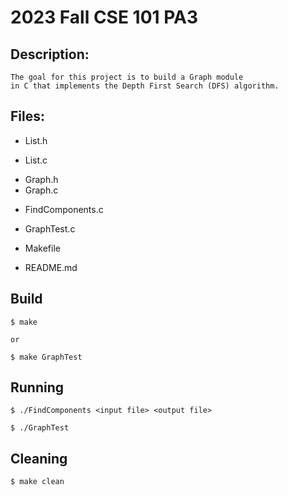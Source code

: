 # 2023 Fall CSE 101 PA3     


## Description:          
    
    The goal for this project is to build a Graph module
    in C that implements the Depth First Search (DFS) algorithm.


## Files:    
* List.h    
- List.c 
* Graph.h
* Graph.c    
- FindComponents.c
* GraphTest.c 
- Makefile 
* README.md
   
   
## Build    
    
    $ make     
    
    or
    
    $ make GraphTest
    
   
## Running   
            
    $ ./FindComponents <input file> <output file>    
    
    $ ./GraphTest          
       

## Cleaning    
    
    $ make clean    
